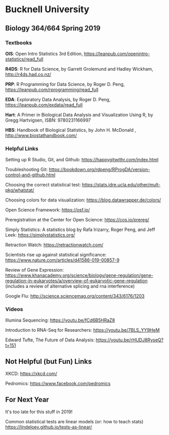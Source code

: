 # Bucknell University
## Biology 364/664 Spring 2019

### Textbooks

**OIS**: Open Intro Statistics 3rd Edition, https://leanpub.com/openintro-statistics/read_full

**R4DS**: R for Data Science, by Garrett Grolemund and Hadley Wickham, http://r4ds.had.co.nz/

**PRP**: R Programming for Data Science, by Roger D. Peng, https://leanpub.com/rprogramming/read_full

**EDA**: Exploratory Data Analysis, by Roger D. Peng, https://leanpub.com/exdata/read_full

**Hart**: A Primer in Biological Data Analysis and Visualization Using R, by Gregg Hartvigsen, ISBN: 9780231166997

**HBS**: Handbook of Biological Statistics, by John H. McDonald , http://www.biostathandbook.com/

### Helpful Links

Setting up R Studio, Git, and Github:
https://happygitwithr.com/index.html

Troubleshooting Git:
https://bookdown.org/rdpeng/RProgDA/version-control-and-github.html

Choosing the correct statistical test:
https://stats.idre.ucla.edu/other/mult-pkg/whatstat/

Choosing colors for data visualization:
https://blog.datawrapper.de/colors/

Open Science Framework: 
https://osf.io/

Preregistration at the Center for Open Science: 
https://cos.io/prereg/

Simply Statistics: 
A statistics blog by Rafa Irizarry, Roger Peng, and Jeff Leek: 
https://simplystatistics.org/

Retraction Watch: 
https://retractionwatch.com/

Scientists rise up against statistical significance: 
https://www.nature.com/articles/d41586-019-00857-9

Review of Gene Expression: 
https://www.khanacademy.org/science/biology/gene-regulation/gene-regulation-in-eukaryotes/a/overview-of-eukaryotic-gene-regulation
(includes a review of alternative splicing and rna interference)

Google Flu: http://science.sciencemag.org/content/343/6176/1203

### Videos

Illumina Sequencing: 
https://youtu.be/fCd6B5HRaZ8

Introduction to RNA-Seq for Researchers: 
https://youtu.be/7BLS_YY9HeM

Edward Tufte, The Future of Data Analysis: 
https://youtu.be/rHUDJ8RyseQ?t=151

## Not Helpful (but Fun) Links

XKCD:
https://xkcd.com/

Pedromics: 
https://www.facebook.com/pedromics

## For Next Year

It's too late for this stuff in 2019!

Common statistical tests are linear models (or: how to teach stats) 
https://lindeloev.github.io/tests-as-linear/
